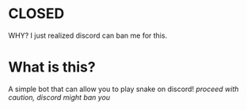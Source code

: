 # CLOSED
WHY? I just realized discord can ban me for this.

# What is this?
A simple bot that can allow you to play snake on discord! *proceed with caution, discord might ban you*
